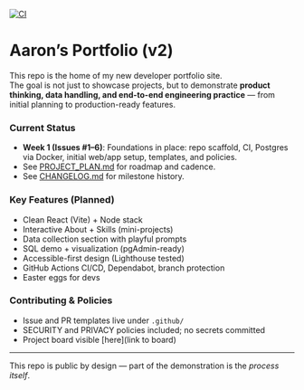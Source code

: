 [![CI](https://github.com/AJDStudios/portfolio/actions/workflows/ci.yml/badge.svg)](https://github.com/AJDStudios/portfolio/actions/workflows/ci.yml)

# Aaron’s Portfolio (v2)

This repo is the home of my new developer portfolio site.  
The goal is not just to showcase projects, but to demonstrate **product thinking, data handling, and end-to-end engineering practice** — from initial planning to production-ready features.

### Current Status

- **Week 1 (Issues #1–6)**: Foundations in place: repo scaffold, CI, Postgres via Docker, initial web/app setup, templates, and policies.
- See [PROJECT_PLAN.md](./PROJECT_PLAN.md) for roadmap and cadence.
- See [CHANGELOG.md](./CHANGELOG.md) for milestone history.

### Key Features (Planned)

- Clean React (Vite) + Node stack
- Interactive About + Skills (mini-projects)
- Data collection section with playful prompts
- SQL demo + visualization (pgAdmin-ready)
- Accessible-first design (Lighthouse tested)
- GitHub Actions CI/CD, Dependabot, branch protection
- Easter eggs for devs

### Contributing & Policies

- Issue and PR templates live under `.github/`
- SECURITY and PRIVACY policies included; no secrets committed
- Project board visible [here](link to board)

---

This repo is public by design — part of the demonstration is the _process itself_.